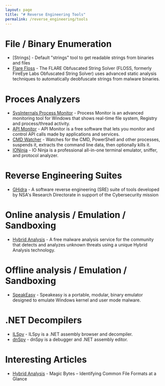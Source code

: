 ```yaml
---
layout: page
title: "# Reverse Engineering Tools"
permalink: /reverse_engineering/tools
---
```


# File / Binary Enumeration

  * [Strings] - Default "strings" tool to get readable strings from binaries and files
  * [Flare Floss](https://github.com/mandiant/flare-floss) - The FLARE Obfuscated String Solver (FLOSS, formerly FireEye Labs Obfuscated String Solver) uses advanced static analysis techniques to automatically deobfuscate strings from malware binaries.
 
# Proces Analyzers

  * [SysInternals Process Monitor](https://docs.microsoft.com/en-us/sysinternals/downloads/procmon) - Process Monitor is an advanced monitoring tool for Windows that shows real-time file system, Registry and process/thread activity.
  * [API Monitor](http://www.rohitab.com/apimonitor) - API Monitor is a free software that lets you monitor and control API calls made by applications and services.
  * [CMD Watcher](https://www.kahusecurity.com/tools.html) - Watches for the CMD, PowerShell and other processes, suspends it, extracts the command line data, then optionally kills it. 
  * [IONinja](https://ioninja.com/) - IO Ninja is a professional all-in-one terminal emulator, sniffer, and protocol analyzer. 

# Reverse Engineering Suites
  * [GHidra](https://ghidra-sre.org/) - A software reverse engineering (SRE) suite of tools developed by NSA's Research Directorate in support of the Cybersecurity mission

# Online analysis / Emulation / Sandboxing

  * [Hybrid Analysis](https://www.hybrid-analysis.com) - A free malware analysis service for the community that detects and analyzes unknown threats using a unique Hybrid Analysis technology. 

# Offline analysis / Emulation / Sandboxing

  * [SpeakEasy](https://github.com/mandiant/speakeasy) - Speakeasy is a portable, modular, binary emulator designed to emulate Windows kernel and user mode malware.

# .NET Decompilers
  * [ILSpy](https://github.com/icsharpcode/ILSpy) - ILSpy is a .NET assembly browser and decompiler. 
  * [dnSpy](https://github.com/dnSpy/dnSpy) - dnSpy is a debugger and .NET assembly editor.

# Interesting Articles
  * [Hybrid Analysis](https://www.netspi.com/blog/technical/web-application-penetration-testing/magic-bytes-identifying-common-file-formats-at-a-glance/) - Magic Bytes – Identifying Common File Formats at a Glance


